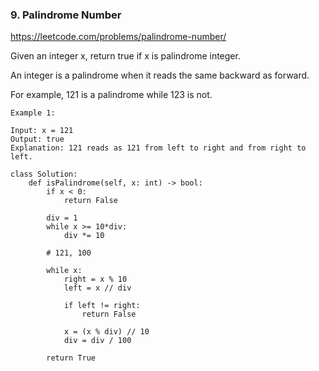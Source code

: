 ### 9. Palindrome Number

https://leetcode.com/problems/palindrome-number/

Given an integer x, return true if x is palindrome integer.

An integer is a palindrome when it reads the same backward as forward.

For example, 121 is a palindrome while 123 is not.

```
Example 1:

Input: x = 121
Output: true
Explanation: 121 reads as 121 from left to right and from right to left.

```

```
class Solution:
    def isPalindrome(self, x: int) -> bool:
        if x < 0:
            return False 
        
        div = 1
        while x >= 10*div:
            div *= 10 
            
        # 121, 100
        
        while x:
            right = x % 10 
            left = x // div 
            
            if left != right:
                return False 
            
            x = (x % div) // 10
            div = div / 100 
            
        return True 
```        

